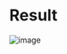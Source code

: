 # Result

![image](https://user-images.githubusercontent.com/72767245/114052891-68db8f00-98c9-11eb-8d22-bb68676f102a.png)
